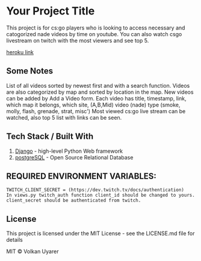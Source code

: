 # Your Project Title
This project is for cs:go players who is looking to access necessary and catogorized nade videos by time on youtube. 
You can also watch csgo livestream on twitch with the most viewers and see top 5.

[heroku link](https://csgotube.herokuapp.com)


## Some Notes
List of all videos sorted by newest first and with a search function.
Videos are also categorized by map and sorted by location in the map.
New videos can be added by Add a Video form.
Each video has
    title,
    timestamp,
    link,
    which map it belongs,
    which site, (A,B,Mid)
    video (nade) type (smoke, molly, flash, grenade, strat, misc')
Most viewed cs:go live stream can be watched, also top 5 list with links can be seen.


## Tech Stack / Built With
1. [Django](https://www.djangoproject.com/) - high-level Python Web framework
2. [postgreSQL](https://www.postgresql.org/)  - Open Source Relational Database

## REQUIRED ENVIRONMENT VARIABLES:

    TWITCH_CLIENT_SECRET = (https://dev.twitch.tv/docs/authentication)
    In views.py twitch_auth function client_id should be changed to yours.
    client_secret should be authenticated from twitch.

## License

This project is licensed under the MIT License - see the LICENSE.md file for details

MIT © Volkan Uyarer
